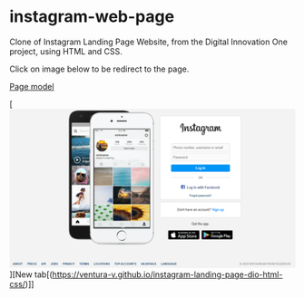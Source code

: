 # instagram-web-page

Clone of Instagram Landing Page Website, from the Digital Innovation One project, using HTML and CSS.

Click on image below to be redirect to the page.

[Page model](https://www.instagram.com/)

[![](pitch.png)][New tab[(https://ventura-v.github.io/instagram-landing-page-dio-html-css/)]]
